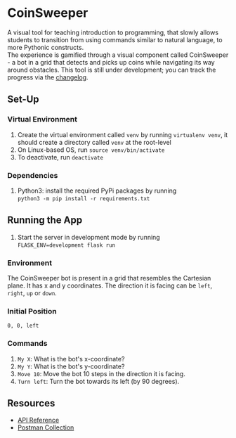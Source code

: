 # CoinSweeper
A visual tool for teaching introduction to programming, that slowly allows students to transition from using commands similar to natural language, to more Pythonic constructs.   
The experience is gamified through a visual component called CoinSweeper - a bot in a grid that detects and picks up coins while navigating its way around obstacles.
This tool is still under development; you can track the progress via the [changelog](https://github.com/vaani98/coinsweeper/blob/flask-branch/changelog.md).

## Set-Up
### Virtual Environment
1. Create the virtual environment called `venv` by running `virtualenv venv`, it should create a directory called `venv` at the root-level
1. On Linux-based OS, run `source venv/bin/activate`
2. To deactivate, run `deactivate`
### Dependencies
1. Python3: install the required PyPi packages by running  
 `python3 -m pip install -r requirements.txt`

## Running the App
1. Start the server in development mode by running  
`FLASK_ENV=development flask run`

### Environment
The CoinSweeper bot is present in a grid that resembles the Cartesian plane. It has x and y coordinates. The direction it is facing can be `left`, `right`, `up` or `down`.

### Initial Position
`0, 0, left`

### Commands
1. `My X`: What is the bot's x-coordinate?
2. `My Y`: What is the bot's y-coordinate?
3. `Move 10`: Move the bot 10 steps in the direction it is facing.
4. `Turn left`: Turn the bot towards its left (by 90 degrees).

## Resources
* [API Reference](https://www.notion.so/API-Documentation-CoinSweeper-v1-a56d56379e8b4adb9fd00a5b9564e371)
* [Postman Collection](https://www.getpostman.com/collections/56feaa2f2b576456562a)
